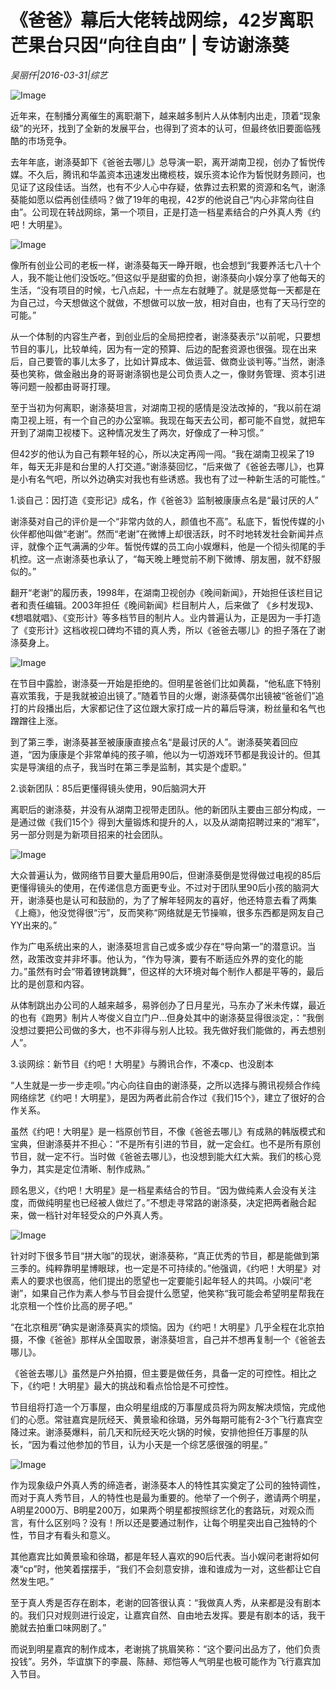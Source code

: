 # 《爸爸》幕后大佬转战网综，42岁离职芒果台只因“向往自由” | 专访谢涤葵

*吴丽仟|2016-03-31|综艺*

![Image](http://static.ylzbl.com/uploads/ueditor/php/upload/image/20170914/1505376491140801.jpeg)

近年来，在制播分离催生的离职潮下，越来越多制片人从体制内出走，顶着“现象级”的光环，找到了全新的发展平台，也得到了资本的认可，但最终依旧要面临残酷的市场竞争。

去年年底，谢涤葵卸下《爸爸去哪儿》总导演一职，离开湖南卫视，创办了皙悦传媒。不久后，腾讯和华盖资本迅速发出橄榄枝，娱乐资本论作为皙悦财务顾问，也见证了这段佳话。当然，也有不少人心中存疑，依靠过去积累的资源和名气，谢涤葵能如愿以偿再创佳绩吗？做了19年的电视，42岁的他说自己“内心非常向往自由”。公司现在转战网综，第一个项目，正是打造一档星素结合的户外真人秀《约吧！大明星》。

![Image](http://si1.go2yd.com/get-image/0GfTC7B9YnI)

像所有创业公司的老板一样，谢涤葵每天一睁开眼，也会想到“我要养活七八十个人，我不能让他们没饭吃。”但这似乎是甜蜜的负担，谢涤葵向小娱分享了他每天的生活，“没有项目的时候，七八点起，十一点左右就睡了。就是感觉每一天都是在为自己过，今天想做这个就做，不想做可以放一放，相对自由，也有了天马行空的可能。”

从一个体制的内容生产者，到创业后的全局把控者，谢涤葵表示“以前呢，只要想节目的事儿，比较单纯，因为有一定的预算、后边的配套资源也很强。现在出来后，自己要管的事儿太多了，比如计算成本、做运营、做商业谈判等。”当然，谢涤葵也笑称，做金融出身的哥哥谢涤钢也是公司负责人之一，像财务管理、资本引进等问题一般都由哥哥打理。

至于当初为何离职，谢涤葵坦言，对湖南卫视的感情是没法改掉的，“我以前在湖南卫视上班，有一个自己的办公室嘛。我现在每天去公司，都可能不自觉，就把车开到了湖南卫视楼下。这种情况发生了两次，好像成了一种习惯。”

但42岁的他认为自己有颗年轻的心，所以决定再闯一闯。“我在湖南卫视呆了19年，每天无非是和台里的人打交道。”谢涤葵回忆，“后来做了《爸爸去哪儿》，也算是小有名气吧，所以外边确实对我也有些诱惑。我也有了过一种新生活的可能性。”

1.谈自己：因打造《变形记》成名，作《爸爸3》监制被康康点名是“最讨厌的人”

谢涤葵对自己的评价是一个“非常内敛的人，颜值也不高”。私底下，皙悦传媒的小伙伴都他叫做“老谢”。然而“老谢”在微博上却很活跃，时不时地转发社会新闻并点评，就像个正气满满的少年。皙悦传媒的员工向小娱爆料，他是一个彻头彻尾的手机控。这一点谢涤葵也承认了，“每天晚上睡觉前不刷下微博、朋友圈，就不舒服似的。”

翻开“老谢”的履历表，1998年，在湖南卫视创办《晚间新闻》，开始担任该栏目记者和责任编辑。2003年担任《晚间新闻》栏目制片人，后来做了 《乡村发现》、《想唱就唱》、《变形计》等多档节目的制片人。业内普遍认为，正是因为一手打造了《变形计》这档收视口碑均不错的真人秀，所以《爸爸去哪儿》的担子落在了谢涤葵身上。

![Image](http://si1.go2yd.com/get-image/0GfTCA8rFD6)

在节目中露脸，谢涤葵一开始是拒绝的。但明星爸爸们比如黄磊，“他私底下特别喜欢策我，于是我就被迫出镜了。”随着节目的火爆，谢涤葵偶尔出镜被“爸爸们”追打的片段播出后，大家都记住了这位跟大家打成一片的幕后导演，粉丝量和名气也蹭蹭往上涨。

到了第三季，谢涤葵甚至被康康直接点名“是最讨厌的人”。谢涤葵笑着回应道，“因为康康是个非常单纯的孩子嘛，他以为一切游戏环节都是我设计的。但其实是导演组的点子，我当时在第三季是监制，其实是个虚职。”

2.谈新团队：85后更懂得镜头使用，90后脑洞大开

离职后的谢涤葵，并没有从湖南卫视带走团队。他的新团队主要由三部分构成，一是通过做《我们15个》得到大量锻炼和提升的人，以及从湖南招聘过来的“湘军”，另一部分则是为新项目招来的社会团队。

![Image](http://si1.go2yd.com/get-image/0GfTCO79KV6)

大众普遍认为，做网络节目要大量启用90后，但谢涤葵倒是觉得做过电视的85后更懂得镜头的使用，在传递信息方面更专业。不过对于团队里90后小孩的脑洞大开，谢涤葵也是认可和鼓励的，为了了解年轻网友的喜好，他还特意去看了两集《上瘾》，他没觉得很“污”，反而笑称“网络就是无节操嘛，很多东西都是网友自己YY出来的。”

作为广电系统出来的人，谢涤葵坦言自己或多或少存在“导向第一”的潜意识。当然，政策改变并非坏事。他认为，“作为导演，要有不断适应外界的变化的能力。”虽然有时会“带着镣铐跳舞”，但这样的大环境对每个制作人都是平等的，最后比的是创意和内容。

从体制跳出办公司的人越来越多，易骅创办了日月星光，马东办了米未传媒，最近的也有《跑男》制片人岑俊义自立门户…但身处其中的谢涤葵显得很淡定，：“我倒没想过要把公司做的多大，也不非得与别人比较。我先做好我们能做的，再去想别人”。

3.谈网综：新节目《约吧！大明星》与腾讯合作，不凑cp、也没剧本

“人生就是一步一步走呗。”内心向往自由的谢涤葵，之所以选择与腾讯视频合作纯网络综艺《约吧！大明星》，是因为两者此前合作过《我们15个》，建立了很好的合作关系。

虽然《约吧！大明星》是一档原创节目，不像《爸爸去哪儿》有成熟的韩版模式和宝典，但谢涤葵并不担心：“不是所有引进的节目，就一定会红。也不是所有原创节目，就一定不行。当时做《爸爸去哪儿》，也没想到能大红大紫。我们的核心竞争力，其实是定位清晰、制作成熟。”

顾名思义，《约吧！大明星》是一档星素结合的节目。“因为做纯素人会没有关注度，而做纯明星也已经被人做烂了。”不想走寻常路的谢涤葵，决定把两者融合起来，做一档针对年轻受众的户外真人秀。

![Image](http://si1.go2yd.com/get-image/0GfTCR5UXMe)

针对时下很多节目“拼大咖”的现状，谢涤葵称，“真正优秀的节目，都是能做到第三季的。纯粹靠明星博眼球，也一定是不可持续的。”他强调，《约吧！大明星》对素人的要求也很高，他们提出的愿望也一定要能引起年轻人的共鸣。小娱问“老谢”，如果自己作为素人参与节目会提什么愿望，他笑称“我可能会希望明星帮我在北京租一个性价比高的房子吧。”

“在北京租房”确实是谢涤葵真实的烦恼。因为《约吧！大明星》几乎全程在北京拍摄，不像《爸爸》那样从全国取景，谢涤葵坦言，自己并不想再复制一个《爸爸去哪儿》。

《爸爸去哪儿》虽然是户外拍摄，但主要是做任务，具备一定的可控性。相比之下，《约吧！大明星》最大的挑战和看点恰恰是不可控性。

节目组将打造一个万事屋，由众明星组成的万事屋成员将为网友解决烦恼，完成他们的心愿。常驻嘉宾是阮经天、黄景瑜和徐璐，另外每期可能有2-3个飞行嘉宾空降过来。谢涤葵爆料，前几天和阮经天吃火锅的时候，安排他担任万事屋的队长，“因为看过他参加的节目，认为小天是一个综艺感很强的明星。”

![Image](http://si1.go2yd.com/get-image/0GfTCUlwNHc)

作为现象级户外真人秀的缔造者，谢涤葵本人的特性其实奠定了公司的独特调性，而对于真人秀节目，人的特性也是最为重要的。他举了一个例子，邀请两个明星，A明星2000万、B明星200万，如果两个明星都按照综艺化的套路玩，对观众而言，有什么区别吗？没有！所以还是要通过制作，让每个明星突出自己独特的个性，节目才有看头和意义。

其他嘉宾比如黄景瑜和徐璐，都是年轻人喜欢的90后代表。当小娱问老谢将如何凑“cp”时，他笑着摆摆手，“我们不会刻意安排，谁和谁成为一对，这些都让它自然发生吧。”

至于真人秀是否存在剧本，老谢的回答很认真：“我做真人秀，从来都是没有剧本的。我们只对规则进行设定，让嘉宾自然、自由地去发挥。要是有剧本的话，我干脆就去拍重口味网剧了。”

而说到明星嘉宾的制作成本，老谢挑了挑眉笑称：“这个要问出品方了，他们负责投钱”。另外，华谊旗下的李晨、陈赫、郑恺等人气明星也极可能作为飞行嘉宾加入节目。

